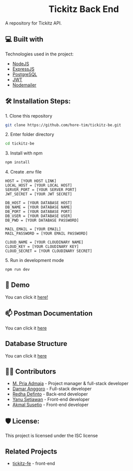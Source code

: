 <h1 id="title" align="center">Tickitz Back End</h1>

A repository for Tickitz API.

<h2>💻 Built with</h2>

Technologies used in the project:

*   [NodeJS](https://nodejs.org/)
*   [ExpressJS](https://expressjs.com/)
*   [PostgreSQL](https://www.postgresql.org/)
*   [JWT](https://github.com/auth0/express-jwt)
*   [Nodemailer](https://nodemailer.com/)

<h2>🛠️ Installation Steps:</h2>

<p>1. Clone this repository</p>

```bash
git clone https://github.com/hore-tim/tickitz-be.git
```

<p>2. Enter folder directory</p>

```bash
cd tickitz-be
```

<p>3. Install with npm</p>

```bash
npm install
```

<p>4. Create .env file</p>

```env
HOST = [YOUR HOST LINK]
LOCAL_HOST = [YOUR LOCAL HOST]
SERVER_PORT = [YOUR SERVER PORT]
JWT_SECRET = [YOUR JWT SECRET]

DB_HOST = [YOUR DATABASE HOST]
DB_NAME = [YOUR DATABASE NAME]
DB_PORT = [YOUR DATABASE PORT]
DB_USER = [YOUR DATABASE USER]
DB_PWD = [YOUR DATABASE PASSWORD]

MAIL_EMAIL = [YOUR EMAIL]
MAIL_PASSWORD = [YOUR EMAIL PASSWORD]

CLOUD_NAME = [YOUR CLOUDINARY NAME]
CLOUD_KEY = [YOUR CLOUDINARY KEY]
CLOUD_SECRET = [YOUR CLOUDINARY SECRET]
```

<p>5. Run in development mode</p>

```bash
npm run dev
```

<h2>🚀 Demo</h2>

You can click it [here!](https://tickitz-be.vercel.app/)

<h2>📫 Postman Documentation</h2>

You can click it [here](https://documenter.getpostman.com/view/26776035/2s93m8xf4j)

<h2>Database Structure</h2>

You can click it [here](https://dbdiagram.io/d/644d3f5edca9fb07c4408259)

<h2>👨‍💻 Contributors</h2>

*   [M. Pria Admaja](https://github.com/priaadmaja) - Project manager & full-stack developer
*   [Damar Anggoro](https://github.com/marrdamar) - Full-stack developer
*   [Redha Definto](https://github.com/redhadefinto) - Back-end developer
*   [Yanu Setiawan](https://github.com/yanu-setiawan) - Front-end developer
*   [Akmal Susetio](https://github.com/wyakaga) - Front-end developer

<h2>🛡️ License:</h2>

This project is licensed under the ISC license

<h2>Related Projects</h2>

* [tickitz-fe](https://github.com/hore-tim/tickitz-fe) - front-end